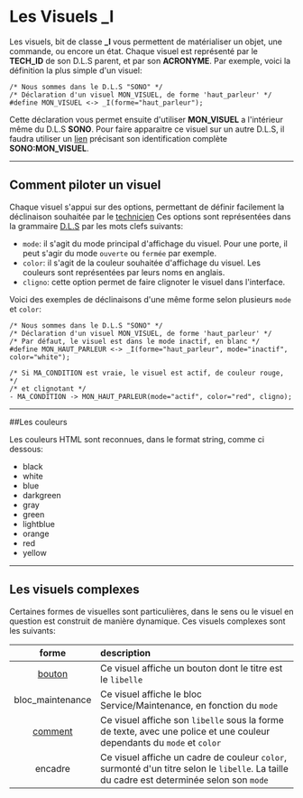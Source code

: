 # Les Visuels **_I**

Les visuels, bit de classe **_I** vous permettent de matérialiser un objet, une commande, ou encore un état.
Chaque visuel est représenté par le **TECH_ID** de son D.L.S parent, et par son **ACRONYME**.
Par exemple, voici la définition la plus simple d'un visuel:

    /* Nous sommes dans le D.L.S "SONO" */
    /* Déclaration d'un visuel MON_VISUEL, de forme 'haut_parleur' */
    #define MON_VISUEL <-> _I(forme="haut_parleur");

Cette déclaration vous permet ensuite d'utiliser **MON_VISUEL** a l'intérieur même du D.L.S **SONO**.
Pour faire apparaitre ce visuel sur un autre D.L.S, il faudra utiliser un [lien](dls_link.md) précisant son identification complète
**SONO:MON_VISUEL**.

---
## Comment piloter un visuel

Chaque visuel s'appui sur des options, permettant de définir facilement la déclinaison souhaitée par le [technicien](/users.md)
Ces options sont représentées dans la grammaire [D.L.S](/dls.md) par les mots clefs suivants:

* `mode`: il s'agit du mode principal d'affichage du visuel. Pour une porte, il peut s'agir du mode `ouverte` ou `fermée` par exemple.
* `color`: il s'agit de la couleur souhaitée d'affichage du visuel. Les couleurs sont représentées par leurs noms en anglais.
* `cligno`: cette option permet de faire clignoter le visuel dans l'interface.

Voici des exemples de déclinaisons d'une même forme selon plusieurs `mode` et `color`:

    /* Nous sommes dans le D.L.S "SONO" */
    /* Déclaration d'un visuel MON_VISUEL, de forme 'haut_parleur' */
    /* Par défaut, le visuel est dans le mode inactif, en blanc */
    #define MON_HAUT_PARLEUR <-> _I(forme="haut_parleur", mode="inactif", color="white");

    /* Si MA_CONDITION est vraie, le visuel est actif, de couleur rouge, */
    /* et clignotant */
    - MA_CONDITION -> MON_HAUT_PARLEUR(mode="actif", color="red", cligno);

---
##Les couleurs

Les couleurs HTML sont reconnues, dans le format string, comme ci dessous:

* black
* white
* blue
* darkgreen
* gray
* green
* lightblue
* orange
* red
* yellow

---
## Les visuels complexes

Certaines formes de visuelles sont particulières, dans le sens ou le visuel en question est construit de manière dynamique.
Ces visuels complexes sont les suivants:

| forme                            |  description |
|:--------------------------------:|:-------------|
| [bouton](dls_visuel_bouton.md)   | Ce visuel affiche un bouton dont le titre est le `libelle` |
| bloc_maintenance | Ce visuel affiche le bloc Service/Maintenance, en fonction du `mode` |
| [comment](dls_visuel_comment.md) | Ce visuel affiche son `libelle` sous la forme de texte, avec une police et une couleur dependants du `mode` et `color` |
| encadre          | Ce visuel affiche un cadre de couleur `color`, surmonté d'un titre selon le `libelle`. La taille du cadre est determinée selon son `mode` |





